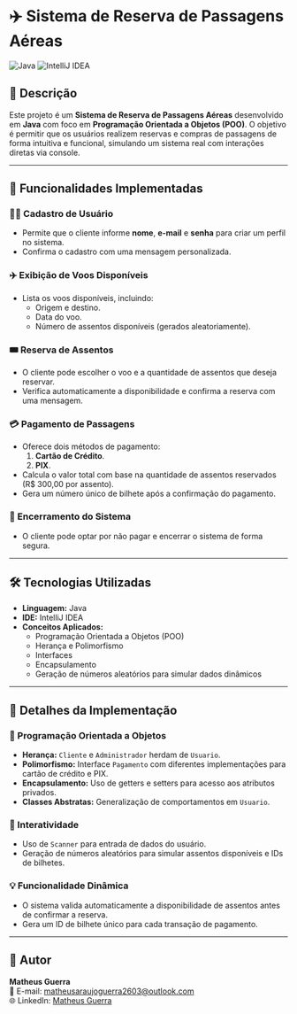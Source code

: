 # ✈️ Sistema de Reserva de Passagens Aéreas

![Java](https://img.shields.io/badge/Java-ED8B00?style=for-the-badge&logo=java&logoColor=white) ![IntelliJ IDEA](https://img.shields.io/badge/IntelliJ_IDEA-000000?style=for-the-badge&logo=intellij-idea&logoColor=white)

## 📜 Descrição

Este projeto é um **Sistema de Reserva de Passagens Aéreas** desenvolvido em **Java** com foco em **Programação Orientada a Objetos (POO)**. O objetivo é permitir que os usuários realizem reservas e compras de passagens de forma intuitiva e funcional, simulando um sistema real com interações diretas via console.

---

## 🚀 Funcionalidades Implementadas

### 🧑‍💻 Cadastro de Usuário
- Permite que o cliente informe **nome**, **e-mail** e **senha** para criar um perfil no sistema.
- Confirma o cadastro com uma mensagem personalizada.

### ✈️ Exibição de Voos Disponíveis
- Lista os voos disponíveis, incluindo:
  - Origem e destino.
  - Data do voo.
  - Número de assentos disponíveis (gerados aleatoriamente).

### 🎟️ Reserva de Assentos
- O cliente pode escolher o voo e a quantidade de assentos que deseja reservar.
- Verifica automaticamente a disponibilidade e confirma a reserva com uma mensagem.

### 💳 Pagamento de Passagens
- Oferece dois métodos de pagamento:
  1. **Cartão de Crédito**.
  2. **PIX**.
- Calcula o valor total com base na quantidade de assentos reservados (R$ 300,00 por assento).
- Gera um número único de bilhete após a confirmação do pagamento.

### 🛑 Encerramento do Sistema
- O cliente pode optar por não pagar e encerrar o sistema de forma segura.

---

## 🛠️ Tecnologias Utilizadas

- **Linguagem:** Java
- **IDE:** IntelliJ IDEA
- **Conceitos Aplicados:**
  - Programação Orientada a Objetos (POO)
  - Herança e Polimorfismo
  - Interfaces
  - Encapsulamento
  - Geração de números aleatórios para simular dados dinâmicos

---

## 📖 Detalhes da Implementação

### 🔑 Programação Orientada a Objetos
- **Herança:** `Cliente` e `Administrador` herdam de `Usuario`.
- **Polimorfismo:** Interface `Pagamento` com diferentes implementações para cartão de crédito e PIX.
- **Encapsulamento:** Uso de getters e setters para acesso aos atributos privados.
- **Classes Abstratas:** Generalização de comportamentos em `Usuario`.

### 🎲 Interatividade
- Uso de `Scanner` para entrada de dados do usuário.
- Geração de números aleatórios para simular assentos disponíveis e IDs de bilhetes.

### 💡 Funcionalidade Dinâmica
- O sistema valida automaticamente a disponibilidade de assentos antes de confirmar a reserva.
- Gera um ID de bilhete único para cada transação de pagamento.

---

## 📝 Autor

**Matheus Guerra**  
📧 E-mail: [matheusaraujoguerra2603@outlook.com](matheusaraujoguerra2603@outlook.com)  
🌐 LinkedIn: [Matheus Guerra](https://www.linkedin.com/in/matheus-guerra-485070277/)  



